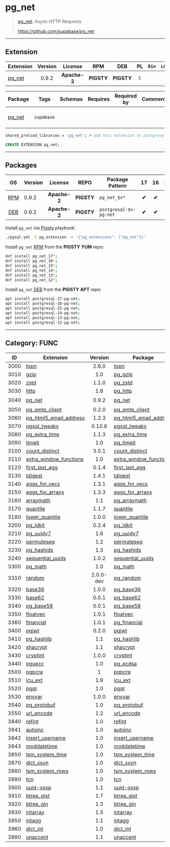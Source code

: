 # pg_net


> [pg_net](https://github.com/supabase/pg_net): Async HTTP Requests
>
> https://github.com/supabase/pg_net


-------


## Extension


| Extension | Version | License | RPM | DEB | PL | `Bin` | `LOAD` | `DYLIB` | `DDL` | `TRUST` | `RELOC` |
|-----------|:-------:|:-------:|:---:|:---:|:--:|:-----:|:------:|:-------:|:-----:|:-------:|:-------:|
| [pg_net](https://github.com/supabase/pg_net) | 0.9.2 | **<span class="tccyan">Apache-2</span>** | **<span class="tcwarn">PIGSTY</span>** | **<span class="tcwarn">PIGSTY</span>** | `C` |  | <span class="tcred">❗</span> | <span class="tcblue">✔</span> | <span class="tcblue">✔</span> | <span class="tcwarn">✘</span> | <span class="tcwarn">✘</span> |



| Package | Tags | Schemas | Requires | Required by | Comment | Description |
|---------|------|---------|----------|-------------|:-------:|-------------|
| [pg_net](/pg_net) | `supabase` |  |  |  |  | Async HTTP Requests |



```bash
shared_preload_libraries = 'pg_net'; # add this extension to postgresql.conf
```



```sql
CREATE EXTENSION pg_net;
```

-----------


## Packages


| OS | Version | License | REPO | Package Pattern | 17 | 16 | 15 | 14 | 13 | 12 | Dependency |
|:--:|---------|:-------:|:----:|-----------------|:--:|:--:|:--:|:--:|:--:|:--:|------------|
| [RPM](/rpm) | 0.9.2 | **<span class="tccyan">Apache-2</span>** | **<span class="tcwarn">PIGSTY</span>** | `pg_net_$v*` | **<span class="tcwarn">✔</span>** | **<span class="tcwarn">✔</span>** | **<span class="tcwarn">✔</span>** | **<span class="tcwarn">✔</span>** | **<span class="tcwarn">✔</span>** | **<span class="tcwarn">✔</span>** |  |
| [DEB](/deb) | 0.9.2 | **<span class="tccyan">Apache-2</span>** | **<span class="tcwarn">PIGSTY</span>** | `postgresql-$v-pg-net` | **<span class="tcwarn">✔</span>** | **<span class="tcwarn">✔</span>** | **<span class="tcwarn">✔</span>** | **<span class="tcwarn">✔</span>** | **<span class="tcwarn">✔</span>** | **<span class="tcwarn">✔</span>** |  |



Install `pg_net` via [Pigsty](https://pigsty.cc/docs/pgext/usage/install/) playbook:

```bash
./pgsql.yml -t pg_extension -e '{"pg_extensions": ["pg_net"]}'
```


Install `pg_net` [RPM](/rpm) from the **<span class="tcwarn">PIGSTY</span>** **YUM** repo:

```bash
dnf install pg_net_17*;
dnf install pg_net_16*;
dnf install pg_net_15*;
dnf install pg_net_14*;
dnf install pg_net_13*;
dnf install pg_net_12*;
```


Install `pg_net` [DEB](/deb) from the **<span class="tcwarn">PIGSTY</span>** **APT** repo:

```bash
apt install postgresql-17-pg-net;
apt install postgresql-16-pg-net;
apt install postgresql-15-pg-net;
apt install postgresql-14-pg-net;
apt install postgresql-13-pg-net;
apt install postgresql-12-pg-net;
```


-----------


## Category: FUNC


| ID | Extension | Version | Package | License | RPM | DEB | PL | Tags | Schemas | Requires | `LOAD` | `DYLIB` | `DDL` | `TRUST` | `RELOC` |
|:--:|-----------|:-------:|---------|:-------:|:---:|:---:|:--:|------|---------|----------|:------:|:-------:|:-----:|:-------:|:-------:|
| 3000 | [topn](/topn) | 2.6.0 | [topn](/topn) | **<span class="tcwarn">AGPLv3</span>** | **<span class="tccyan">PGDG</span>** | **<span class="tccyan">PGDG</span>** | `C` |  |  |  |  | <span class="tcblue">✔</span> | <span class="tcblue">✔</span> | <span class="tcwarn">✘</span> |  |
| 3010 | [gzip](/gzip) | 1.0 | [pg_gzip](/gzip) | **<span class="tcblue">MIT</span>** | **<span class="tccyan">PGDG</span>** | **<span class="tcwarn">PIGSTY</span>** | `C` |  |  |  |  | <span class="tcblue">✔</span> | <span class="tcblue">✔</span> | <span class="tcwarn">✘</span> | <span class="tcblue">✔</span> |
| 3020 | [zstd](/zstd) | 1.1.0 | [pg_zstd](/zstd) | **<span class="tcblue">ISC</span>** | **<span class="tcwarn">PIGSTY</span>** | **<span class="tcwarn">PIGSTY</span>** | `C` |  |  |  |  | <span class="tcblue">✔</span> | <span class="tcblue">✔</span> |  | <span class="tcblue">✔</span> |
| 3030 | [http](/http) | 1.6 | [pg_http](/http) | **<span class="tcblue">MIT</span>** | **<span class="tccyan">PGDG</span>** | **<span class="tccyan">PGDG</span>** | `C` | `supabase` |  |  |  | <span class="tcblue">✔</span> | <span class="tcblue">✔</span> | <span class="tcwarn">✘</span> |  |
| 3040 | [pg_net](/pg_net) | 0.9.2 | [pg_net](/pg_net) | **<span class="tccyan">Apache-2</span>** | **<span class="tcwarn">PIGSTY</span>** | **<span class="tcwarn">PIGSTY</span>** | `C` | `supabase` |  |  | <span class="tcred">❗</span> | <span class="tcblue">✔</span> | <span class="tcblue">✔</span> | <span class="tcwarn">✘</span> | <span class="tcwarn">✘</span> |
| 3050 | [pg_smtp_client](/pg_smtp_client) | 0.2.0 | [pg_smtp_client](/pg_smtp_client) | **<span class="tcblue">MIT</span>** | **<span class="tcwarn">PIGSTY</span>** | **<span class="tcwarn">PIGSTY</span>** | `Rust` | `pgrx` | `smtp_client` |  |  | <span class="tcblue">✔</span> | <span class="tcblue">✔</span> | <span class="tcblue">✔</span> | <span class="tcwarn">✘</span> |
| 3060 | [pg_html5_email_address](/pg_html5_email_address) | 1.2.3 | [pg_html5_email_address](/pg_html5_email_address) | **<span class="tcblue">PostgreSQL</span>** | **<span class="tcwarn">PIGSTY</span>** | **<span class="tcwarn">PIGSTY</span>** | `SQL` |  |  |  |  | <span class="tcwarn">✘</span> | <span class="tcblue">✔</span> |  | <span class="tcblue">✔</span> |
| 3070 | [pgsql_tweaks](/pgsql_tweaks) | 0.10.6 | [pgsql_tweaks](/pgsql_tweaks) | **<span class="tcblue">PostgreSQL</span>** | **<span class="tccyan">PGDG</span>** | **<span class="tcwarn">PIGSTY</span>** |  |  |  |  |  | <span class="tcblue">✔</span> | <span class="tcblue">✔</span> | <span class="tcwarn">✘</span> | <span class="tcblue">✔</span> |
| 3080 | [pg_extra_time](/pg_extra_time) | 1.1.3 | [pg_extra_time](/pg_extra_time) | **<span class="tcblue">PostgreSQL</span>** | **<span class="tccyan">PGDG</span>** | **<span class="tcwarn">PIGSTY</span>** |  |  |  |  |  | <span class="tcblue">✔</span> | <span class="tcblue">✔</span> | <span class="tcblue">✔</span> | <span class="tcblue">✔</span> |
| 3090 | [timeit](/timeit) | 1.0 | [pg_timeit](/timeit) | **<span class="tcblue">PostgreSQL</span>** | **<span class="tcwarn">PIGSTY</span>** | **<span class="tcwarn">PIGSTY</span>** | `C` |  |  |  |  | <span class="tcblue">✔</span> | <span class="tcblue">✔</span> |  |  |
| 3100 | [count_distinct](/count_distinct) | 3.0.1 | [count_distinct](/count_distinct) | **<span class="tcblue">BSD-2</span>** | **<span class="tccyan">PGDG</span>** | **<span class="tcwarn">PIGSTY</span>** |  |  |  |  |  | <span class="tcblue">✔</span> | <span class="tcblue">✔</span> | <span class="tcwarn">✘</span> | <span class="tcblue">✔</span> |
| 3110 | [extra_window_functions](/extra_window_functions) | 1.0 | [extra_window_functions](/extra_window_functions) | **<span class="tcblue">PostgreSQL</span>** | **<span class="tccyan">PGDG</span>** | **<span class="tccyan">PGDG</span>** |  |  |  |  |  | <span class="tcblue">✔</span> | <span class="tcblue">✔</span> | <span class="tcwarn">✘</span> | <span class="tcblue">✔</span> |
| 3120 | [first_last_agg](/first_last_agg) | 0.1.4 | [first_last_agg](/first_last_agg) | **<span class="tcblue">PostgreSQL</span>** | **<span class="tcwarn">PIGSTY</span>** | **<span class="tccyan">PGDG</span>** | `C` |  |  |  |  | <span class="tcblue">✔</span> | <span class="tcblue">✔</span> | <span class="tcwarn">✘</span> | <span class="tcblue">✔</span> |
| 3130 | [tdigest](/tdigest) | 1.4.1 | [tdigest](/tdigest) | **<span class="tccyan">Apache-2</span>** | **<span class="tccyan">PGDG</span>** | **<span class="tccyan">PGDG</span>** |  |  |  |  |  | <span class="tcblue">✔</span> | <span class="tcblue">✔</span> | <span class="tcwarn">✘</span> | <span class="tcblue">✔</span> |
| 3140 | [aggs_for_vecs](/aggs_for_vecs) | 1.3.1 | [aggs_for_vecs](/aggs_for_vecs) | **<span class="tcblue">MIT</span>** | **<span class="tcwarn">PIGSTY</span>** | **<span class="tcwarn">PIGSTY</span>** | `C` |  |  |  |  | <span class="tcblue">✔</span> | <span class="tcblue">✔</span> |  | <span class="tcblue">✔</span> |
| 3150 | [aggs_for_arrays](/aggs_for_arrays) | 1.3.3 | [aggs_for_arrays](/aggs_for_arrays) | **<span class="tcblue">MIT</span>** | **<span class="tcwarn">PIGSTY</span>** | **<span class="tcwarn">PIGSTY</span>** | `C` |  |  |  |  | <span class="tcblue">✔</span> | <span class="tcblue">✔</span> |  | <span class="tcblue">✔</span> |
| 3160 | [arraymath](/arraymath) | 1.1 | [pg_arraymath](/arraymath) | **<span class="tcblue">MIT</span>** | **<span class="tcwarn">PIGSTY</span>** | **<span class="tcwarn">PIGSTY</span>** | `C` |  |  |  |  | <span class="tcblue">✔</span> | <span class="tcblue">✔</span> |  | <span class="tcblue">✔</span> |
| 3170 | [quantile](/quantile) | 1.1.7 | [quantile](/quantile) | **<span class="tcblue">BSD-2</span>** | **<span class="tcwarn">PIGSTY</span>** | **<span class="tcwarn">PIGSTY</span>** | `C` |  |  |  |  | <span class="tcblue">✔</span> | <span class="tcblue">✔</span> |  |  |
| 3180 | [lower_quantile](/lower_quantile) | 1.0.0 | [lower_quantile](/lower_quantile) | **<span class="tcblue">BSD-2</span>** | **<span class="tcwarn">PIGSTY</span>** | **<span class="tcwarn">PIGSTY</span>** | `C` |  |  |  |  | <span class="tcblue">✔</span> | <span class="tcblue">✔</span> |  |  |
| 3200 | [pg_idkit](/pg_idkit) | 0.2.4 | [pg_idkit](/pg_idkit) | **<span class="tccyan">Apache-2</span>** | **<span class="tcwarn">PIGSTY</span>** | **<span class="tcwarn">PIGSTY</span>** | `Rust` | `pgrx` |  |  |  | <span class="tcblue">✔</span> | <span class="tcblue">✔</span> | <span class="tcwarn">✘</span> | <span class="tcwarn">✘</span> |
| 3210 | [pg_uuidv7](/pg_uuidv7) | 1.6 | [pg_uuidv7](/pg_uuidv7) | **<span class="tccyan">MPLv2</span>** | **<span class="tccyan">PGDG</span>** | **<span class="tcwarn">PIGSTY</span>** |  |  |  |  |  | <span class="tcblue">✔</span> | <span class="tcblue">✔</span> | <span class="tcwarn">✘</span> | <span class="tcblue">✔</span> |
| 3220 | [permuteseq](/permuteseq) | 1.2 | [permuteseq](/permuteseq) | **<span class="tcblue">PostgreSQL</span>** | **<span class="tcwarn">PIGSTY</span>** | **<span class="tcwarn">PIGSTY</span>** |  |  |  |  |  | <span class="tcblue">✔</span> | <span class="tcblue">✔</span> | <span class="tcwarn">✘</span> | <span class="tcblue">✔</span> |
| 3230 | [pg_hashids](/pg_hashids) | 1.3 | [pg_hashids](/pg_hashids) | **<span class="tcblue">MIT</span>** | **<span class="tcwarn">PIGSTY</span>** | **<span class="tcwarn">PIGSTY</span>** |  |  |  |  |  | <span class="tcblue">✔</span> | <span class="tcblue">✔</span> | <span class="tcwarn">✘</span> | <span class="tcblue">✔</span> |
| 3240 | [sequential_uuids](/sequential_uuids) | 1.0.2 | [sequential_uuids](/sequential_uuids) | **<span class="tcblue">MIT</span>** | **<span class="tccyan">PGDG</span>** | **<span class="tcwarn">PIGSTY</span>** | `C` |  |  |  |  | <span class="tcblue">✔</span> | <span class="tcblue">✔</span> | <span class="tcwarn">✘</span> | <span class="tcblue">✔</span> |
| 3300 | [pg_math](/pg_math) | 1.0 | [pg_math](/pg_math) | **<span class="tcwarn">GPLv3</span>** | **<span class="tcwarn">PIGSTY</span>** | **<span class="tcwarn">PIGSTY</span>** | `C` |  |  |  |  | <span class="tcblue">✔</span> | <span class="tcblue">✔</span> |  | <span class="tcblue">✔</span> |
| 3310 | [random](/random) | 2.0.0-dev | [pg_random](/random) | **<span class="tcblue">PostgreSQL</span>** | **<span class="tcwarn">PIGSTY</span>** | **<span class="tcwarn">PIGSTY</span>** | `C` |  |  |  |  | <span class="tcblue">✔</span> | <span class="tcblue">✔</span> |  | <span class="tcblue">✔</span> |
| 3320 | [base36](/base36) | 1.0.0 | [pg_base36](/base36) | **<span class="tcblue">MIT</span>** | **<span class="tcwarn">PIGSTY</span>** | **<span class="tcwarn">PIGSTY</span>** | `C` |  |  |  |  | <span class="tcblue">✔</span> | <span class="tcblue">✔</span> |  |  |
| 3330 | [base62](/base62) | 0.0.1 | [pg_base62](/base62) | **<span class="tcblue">MIT</span>** | **<span class="tcwarn">PIGSTY</span>** | **<span class="tcwarn">PIGSTY</span>** | `C` |  |  |  |  | <span class="tcblue">✔</span> | <span class="tcblue">✔</span> |  |  |
| 3340 | [pg_base58](/pg_base58) | 0.0.1 | [pg_base58](/pg_base58) | **<span class="tcblue">MIT</span>** | **<span class="tcwarn">PIGSTY</span>** | **<span class="tcwarn">PIGSTY</span>** | `Rust` | `pgrx` |  |  |  | <span class="tcblue">✔</span> | <span class="tcblue">✔</span> | <span class="tcwarn">✘</span> | <span class="tcwarn">✘</span> |
| 3350 | [floatvec](/floatvec) | 1.0.1 | [floatvec](/floatvec) | **<span class="tcblue">MIT</span>** | **<span class="tcwarn">PIGSTY</span>** | **<span class="tcwarn">PIGSTY</span>** | `C` |  |  |  |  | <span class="tcblue">✔</span> | <span class="tcblue">✔</span> |  | <span class="tcblue">✔</span> |
| 3360 | [financial](/financial) | 1.0.1 | [pg_financial](/financial) | **<span class="tcblue">PostgreSQL</span>** | **<span class="tcwarn">PIGSTY</span>** | **<span class="tcwarn">PIGSTY</span>** | `C` |  |  |  |  | <span class="tcblue">✔</span> | <span class="tcblue">✔</span> |  | <span class="tcblue">✔</span> |
| 3400 | [pgjwt](/pgjwt) | 0.2.0 | [pgjwt](/pgjwt) | **<span class="tcblue">MIT</span>** | **<span class="tcwarn">PIGSTY</span>** | **<span class="tcwarn">PIGSTY</span>** | `SQL` | `supabase` |  |  |  | <span class="tcblue">✔</span> | <span class="tcblue">✔</span> | <span class="tcwarn">✘</span> |  |
| 3410 | [pg_hashlib](/pg_hashlib) | 1.1 | [pg_hashlib](/pg_hashlib) | **<span class="tcblue">PostgreSQL</span>** | **<span class="tcwarn">PIGSTY</span>** | **<span class="tcwarn">PIGSTY</span>** | `C` |  |  |  |  | <span class="tcblue">✔</span> | <span class="tcblue">✔</span> | <span class="tcblue">✔</span> | <span class="tcblue">✔</span> |
| 3420 | [shacrypt](/shacrypt) | 1.1 | [shacrypt](/shacrypt) | **<span class="tcblue">PostgreSQL</span>** | **<span class="tcwarn">PIGSTY</span>** | **<span class="tcwarn">PIGSTY</span>** | `SQL` |  |  |  |  | <span class="tcblue">✔</span> | <span class="tcblue">✔</span> | <span class="tcwarn">✘</span> | <span class="tcblue">✔</span> |
| 3430 | [cryptint](/cryptint) | 1.0.0 | [cryptint](/cryptint) | **<span class="tcblue">PostgreSQL</span>** | **<span class="tcwarn">PIGSTY</span>** | **<span class="tcwarn">PIGSTY</span>** | `C` |  |  |  |  | <span class="tcblue">✔</span> | <span class="tcblue">✔</span> |  | <span class="tcblue">✔</span> |
| 3440 | [pguecc](/pguecc) | 1.0 | [pg_ecdsa](/pguecc) | **<span class="tcblue">BSD-2</span>** | **<span class="tcwarn">PIGSTY</span>** | **<span class="tcwarn">PIGSTY</span>** | `C` |  |  |  |  | <span class="tcblue">✔</span> | <span class="tcblue">✔</span> |  | <span class="tcblue">✔</span> |
| 3500 | [pgpcre](/pgpcre) | 1 | [pgpcre](/pgpcre) | **<span class="tcblue">PostgreSQL</span>** | **<span class="tcwarn">PIGSTY</span>** | **<span class="tccyan">PGDG</span>** | `C` |  |  |  |  | <span class="tcblue">✔</span> | <span class="tcblue">✔</span> | <span class="tcwarn">✘</span> | <span class="tcblue">✔</span> |
| 3510 | [icu_ext](/icu_ext) | 1.9 | [icu_ext](/icu_ext) | **<span class="tcblue">PostgreSQL</span>** | **<span class="tcwarn">PIGSTY</span>** | **<span class="tccyan">PGDG</span>** |  |  |  |  |  | <span class="tcblue">✔</span> | <span class="tcblue">✔</span> | <span class="tcwarn">✘</span> | <span class="tcblue">✔</span> |
| 3520 | [pgqr](/pgqr) | 1.0 | [pgqr](/pgqr) | **<span class="tcblue">BSD-3</span>** | **<span class="tcwarn">PIGSTY</span>** | **<span class="tcwarn">PIGSTY</span>** | `C` |  |  |  |  | <span class="tcblue">✔</span> | <span class="tcblue">✔</span> |  | <span class="tcblue">✔</span> |
| 3530 | [envvar](/envvar) | 1.0.0 | [envvar](/envvar) | **<span class="tcblue">PostgreSQL</span>** | **<span class="tcwarn">PIGSTY</span>** | **<span class="tcwarn">PIGSTY</span>** | `C` |  |  |  |  | <span class="tcblue">✔</span> | <span class="tcblue">✔</span> |  |  |
| 3540 | [pg_protobuf](/pg_protobuf) | 1.0 | [pg_protobuf](/pg_protobuf) | **<span class="tcblue">MIT</span>** | **<span class="tcwarn">PIGSTY</span>** | **<span class="tcwarn">PIGSTY</span>** | `C` |  |  |  |  | <span class="tcblue">✔</span> | <span class="tcblue">✔</span> | <span class="tcwarn">✘</span> | <span class="tcblue">✔</span> |
| 3550 | [url_encode](/url_encode) | 1.2 | [url_encode](/url_encode) | **<span class="tcblue">PostgreSQL</span>** | **<span class="tcwarn">PIGSTY</span>** | **<span class="tcwarn">PIGSTY</span>** | `C` |  |  |  |  | <span class="tcblue">✔</span> | <span class="tcblue">✔</span> |  | <span class="tcblue">✔</span> |
| 3840 | [refint](/refint) | 1.0 | [refint](/refint) | **<span class="tcblue">PostgreSQL</span>** | **<span class="tcblue">CONTRIB</span>** | **<span class="tcblue">CONTRIB</span>** | `C` |  |  |  |  | <span class="tcblue">✔</span> | <span class="tcblue">✔</span> | <span class="tcwarn">✘</span> |  |
| 3841 | [autoinc](/autoinc) | 1.0 | [autoinc](/autoinc) | **<span class="tcblue">PostgreSQL</span>** | **<span class="tcblue">CONTRIB</span>** | **<span class="tcblue">CONTRIB</span>** | `C` |  |  |  |  | <span class="tcblue">✔</span> | <span class="tcblue">✔</span> | <span class="tcwarn">✘</span> |  |
| 3842 | [insert_username](/insert_username) | 1.0 | [insert_username](/insert_username) | **<span class="tcblue">PostgreSQL</span>** | **<span class="tcblue">CONTRIB</span>** | **<span class="tcblue">CONTRIB</span>** | `C` |  |  |  |  | <span class="tcblue">✔</span> | <span class="tcblue">✔</span> | <span class="tcwarn">✘</span> |  |
| 3843 | [moddatetime](/moddatetime) | 1.0 | [moddatetime](/moddatetime) | **<span class="tcblue">PostgreSQL</span>** | **<span class="tcblue">CONTRIB</span>** | **<span class="tcblue">CONTRIB</span>** | `C` |  |  |  |  | <span class="tcblue">✔</span> | <span class="tcblue">✔</span> | <span class="tcwarn">✘</span> |  |
| 3850 | [tsm_system_time](/tsm_system_time) | 1.0 | [tsm_system_time](/tsm_system_time) | **<span class="tcblue">PostgreSQL</span>** | **<span class="tcblue">CONTRIB</span>** | **<span class="tcblue">CONTRIB</span>** | `C` |  |  |  |  | <span class="tcblue">✔</span> | <span class="tcblue">✔</span> | <span class="tcblue">✔</span> |  |
| 3870 | [dict_xsyn](/dict_xsyn) | 1.0 | [dict_xsyn](/dict_xsyn) | **<span class="tcblue">PostgreSQL</span>** | **<span class="tcblue">CONTRIB</span>** | **<span class="tcblue">CONTRIB</span>** | `C` |  |  |  |  | <span class="tcblue">✔</span> | <span class="tcblue">✔</span> | <span class="tcwarn">✘</span> |  |
| 3880 | [tsm_system_rows](/tsm_system_rows) | 1.0 | [tsm_system_rows](/tsm_system_rows) | **<span class="tcblue">PostgreSQL</span>** | **<span class="tcblue">CONTRIB</span>** | **<span class="tcblue">CONTRIB</span>** | `C` |  |  |  |  | <span class="tcblue">✔</span> | <span class="tcblue">✔</span> | <span class="tcblue">✔</span> |  |
| 3890 | [tcn](/tcn) | 1.0 | [tcn](/tcn) | **<span class="tcblue">PostgreSQL</span>** | **<span class="tcblue">CONTRIB</span>** | **<span class="tcblue">CONTRIB</span>** | `C` |  |  |  |  | <span class="tcblue">✔</span> | <span class="tcblue">✔</span> | <span class="tcblue">✔</span> |  |
| 3900 | [uuid-ossp](/uuid-ossp) | 1.1 | [uuid-ossp](/uuid-ossp) | **<span class="tcblue">PostgreSQL</span>** | **<span class="tcblue">CONTRIB</span>** | **<span class="tcblue">CONTRIB</span>** | `C` |  |  |  |  | <span class="tcblue">✔</span> | <span class="tcblue">✔</span> | <span class="tcblue">✔</span> |  |
| 3910 | [btree_gist](/btree_gist) | 1.7 | [btree_gist](/btree_gist) | **<span class="tcblue">PostgreSQL</span>** | **<span class="tcblue">CONTRIB</span>** | **<span class="tcblue">CONTRIB</span>** | `C` |  |  |  |  | <span class="tcblue">✔</span> | <span class="tcblue">✔</span> | <span class="tcblue">✔</span> |  |
| 3920 | [btree_gin](/btree_gin) | 1.3 | [btree_gin](/btree_gin) | **<span class="tcblue">PostgreSQL</span>** | **<span class="tcblue">CONTRIB</span>** | **<span class="tcblue">CONTRIB</span>** | `C` |  |  |  |  | <span class="tcblue">✔</span> | <span class="tcblue">✔</span> | <span class="tcblue">✔</span> |  |
| 3930 | [intarray](/intarray) | 1.5 | [intarray](/intarray) | **<span class="tcblue">PostgreSQL</span>** | **<span class="tcblue">CONTRIB</span>** | **<span class="tcblue">CONTRIB</span>** | `C` |  |  |  |  | <span class="tcwarn">✘</span> | <span class="tcblue">✔</span> | <span class="tcblue">✔</span> |  |
| 3950 | [intagg](/intagg) | 1.1 | [intagg](/intagg) | **<span class="tcblue">PostgreSQL</span>** | **<span class="tcblue">CONTRIB</span>** | **<span class="tcblue">CONTRIB</span>** | `C` |  |  |  |  | <span class="tcwarn">✘</span> | <span class="tcblue">✔</span> | <span class="tcwarn">✘</span> |  |
| 3960 | [dict_int](/dict_int) | 1.0 | [dict_int](/dict_int) | **<span class="tcblue">PostgreSQL</span>** | **<span class="tcblue">CONTRIB</span>** | **<span class="tcblue">CONTRIB</span>** | `C` |  |  |  |  | <span class="tcblue">✔</span> | <span class="tcblue">✔</span> | <span class="tcblue">✔</span> |  |
| 3990 | [unaccent](/unaccent) | 1.1 | [unaccent](/unaccent) | **<span class="tcblue">PostgreSQL</span>** | **<span class="tcblue">CONTRIB</span>** | **<span class="tcblue">CONTRIB</span>** | `C` |  |  |  |  | <span class="tcblue">✔</span> | <span class="tcblue">✔</span> | <span class="tcblue">✔</span> |  |



